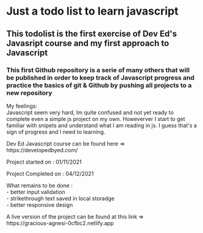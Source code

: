 <h1>Just a todo list to learn javascript</h1>

<h2>This todolist is the first exercise of Dev Ed's Javasript course and my first approach to Javascript</h2>

<h3>This first Github repository is a serie of many others that will be published in order to keep track of Javascript progress and practice the basics of git & Github by pushing all projects to a new repository</h3>

<p>My feelings: <br>
Javascript seem very hard, Im quite confused and not yet ready to complete even a simple js project on my own. Howeverver I start to get familiar with snipets and understand what I am reading in js. I guess that's a sign of progress and I need to learning.
</p>


<p>Dev Ed Javascript course can be found here => <br> https://developedbyed.com/ </p>


<p>Project started on : 01/11/2021</p>
<p>Project Completed on : 04/12/2021 </p>

<p>What remains to be done : <br> 
- better input validation <br>
- strikethrough text saved in local storadge <br>
- better responsive design </p>

<p>A live version of the project can be found at this link => <br> https://gracious-agnesi-0cfbc2.netlify.app</p>
